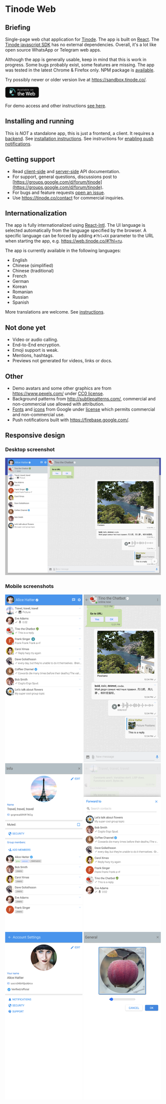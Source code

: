 # Tinode Web

## Briefing

Single-page web chat application for [Tinode](https://github.com/tinode/chat/). The app is built on
[React](https://reactjs.org/). The [Tinode javascript SDK](https://github.com/tinode/tinode-js/) has no external dependencies.
Overall, it's a lot like open source WhatsApp or Telegram web apps.

Although the app is generally usable, keep in mind that this is work in progress. Some bugs probably exist, some features are missing. The app was tested in the latest Chrome & Firefox only. NPM package is [available](https://www.npmjs.com/package/tinode-webapp).

Try possibly newer or older version live at https://sandbox.tinode.co/.

<a href="https://web.tinode.co/"><img src="web-app.svg" height=36></a>

For demo access and other instructions [see here](https://github.com/tinode/chat/#demosandbox).

## Installing and running

This is _NOT_ a standalone app, this is just a frontend, a client. It requires a [backend](https://github.com/tinode/chat/). See [installation instructions](https://github.com/tinode/chat/blob/master/INSTALL.md). See instructions for [enabling push notifications](push.md).

## Getting support

* Read [client-side](http://tinode.github.io/js-api/) and [server-side](https://github.com/tinode/chat/blob/master/docs/API.md) API documentation.
* For support, general questions, discussions post to [https://groups.google.com/d/forum/tinode](https://groups.google.com/d/forum/tinode).
* For bugs and feature requests [open an issue](https://github.com/tinode/webchat/issues/new).
* Use https://tinode.co/contact for commercial inquiries.

## Internationalization

The app is fully internationalized using [React-Intl](https://github.com/formatjs/react-intl). The UI language is selected automatically from the language specified by the browser. A specific language can be forced by adding `#?hl=XX` parameter to the URL when starting the app, e.g. https://web.tinode.co/#?hl=ru.

The app is currently available in the following languages:
 * English
 * Chinese (simplified)
 * Chinese (traditional)
 * French
 * German
 * Korean
 * Romanian
 * Russian
 * Spanish

More translations are welcome. See [instructions](https://github.com/tinode/chat/blob/devel/docs/translations.md#webapp).


## Not done yet

* Video or audio calling.
* End-to-End encryption.
* Emoji support is weak.
* Mentions, hashtags.
* Previews not generated for videos, links or docs.

## Other

* Demo avatars and some other graphics are from https://www.pexels.com/ under [CC0 license](https://www.pexels.com/photo-license/).
* Background patterns from http://subtlepatterns.com/, commercial and non-commercial use allowed with attribution.
* [Fonts](https://fonts.google.com/) and [icons](https://google.github.io/material-design-icons/#icon-font-for-the-web) from Google under [license](https://developers.google.com/terms) which permits commercial and non-commercial use.
* Push notifications built with https://firebase.google.com/.

## Responsive design

### Desktop screenshot

<p align="center">
  <img src="web-desktop.jpg" alt="Desktop web: full app" width=810 />
</p>

### Mobile screenshots

<p align="center">
  <kbd><img src="web-mob-contacts.png" alt="Mobile web: contacts" width=250 /></kbd> <kbd><img src="web-mob-chat.png" alt="Mobile web: chat" width=250 /></kbd> <kbd><img src="web-mob-info.png" alt="Mobile web: topic info" width=250 /></kbd> <kbd><img src="web-mob-forward.png" alt="Mobile web: forward message" width=250 /></kbd> <kbd><img src="web-mob-acc-settings.png" alt="Mobile web: account settings" width=250 /></kbd> <kbd><img src="web-mob-avatar.png" alt="Mobile web: change avatar" width=250 /></kbd>
</p>
